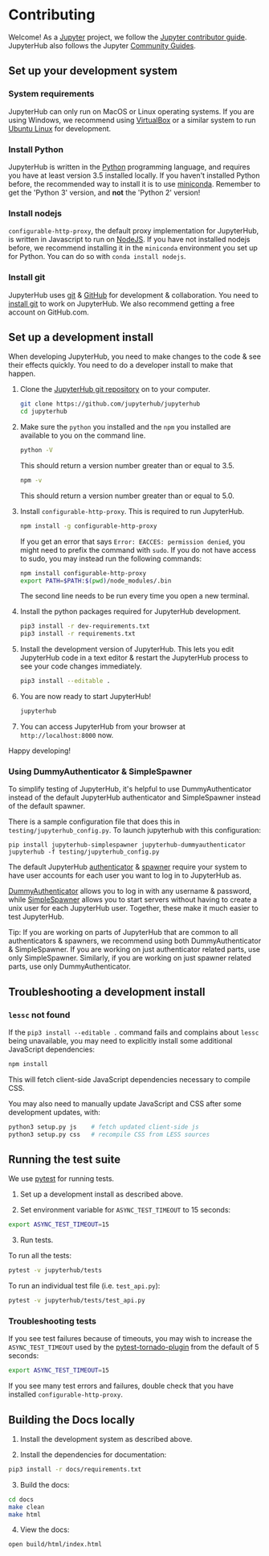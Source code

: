 # Contributing

Welcome! As a [Jupyter](https://jupyter.org) project, we follow the [Jupyter contributor guide](https://jupyter.readthedocs.io/en/latest/contributor/content-contributor.html).
JupyterHub also follows the Jupyter [Community Guides](https://jupyter.readthedocs.io/en/latest/community/content-community.html).


## Set up your development system

### System requirements

JupyterHub can only run on MacOS or Linux operating systems. If you
are using Windows, we recommend using [VirtualBox](https://www.virtualbox.org/)
or a similar system to run [Ubuntu Linux](https://www.ubuntu.com/)
for development.

### Install Python

JupyterHub is written in the [Python](https://python3.org) programming
language, and requires you have at least version 3.5 installed locally.
If you haven't installed Python before, the recommended way to install
it is to use [miniconda](https://conda.io/miniconda.html). Remember
to get the 'Python 3' version, and **not** the 'Python 2' version!

### Install nodejs

`configurable-http-proxy`, the default proxy implementation for JupyterHub,
is written in Javascript to run on [NodeJS](https://nodejs.org/en/). If
you have not installed nodejs before, we recommend installing it in the
`miniconda` environment you set up for Python. You can do so with
`conda install nodejs`.

### Install git

JupyterHub uses [git](https://git-scm.com) & [GitHub](https://github.com)
for development & collaboration. You need to [install git](https://git-scm.com/book/en/v2/Getting-Started-Installing-Git)
to work on JupyterHub. We also recommend getting a free account
on GitHub.com.

## Set up a development install

When developing JupyterHub, you need to make changes to the code
& see their effects quickly. You need to do a developer install
to make that happen.

1. Clone the [JupyterHub git repository](https://github.com/jupyterhub/jupyterhub)
   on to your computer.

   ```bash
   git clone https://github.com/jupyterhub/jupyterhub
   cd jupyterhub
   ```

2. Make sure the `python` you installed and the `npm` you installed
   are available to you on the command line.

   ```bash
   python -V
   ```

   This should return a version number greater than or equal to 3.5.

   ```bash
   npm -v
   ```

   This should return a version number greater than or equal to 5.0.

3. Install `configurable-http-proxy`. This is required to run JupyterHub.

   ```bash
   npm install -g configurable-http-proxy
   ```

   If you get an error that says `Error: EACCES: permission denied`,
   you might need to prefix the command with `sudo`. If you do not have
   access to sudo, you may instead run the following commands:

   ```bash
   npm install configurable-http-proxy
   export PATH=$PATH:$(pwd)/node_modules/.bin
   ```

   The second line needs to be run every time you open a new terminal.

4. Install the python packages required for JupyterHub development.

   ```bash
   pip3 install -r dev-requirements.txt
   pip3 install -r requirements.txt
   ```

5. Install the development version of JupyterHub. This lets you edit
   JupyterHub code in a text editor & restart the JupyterHub process
   to see your code changes immediately.

   ```bash
   pip3 install --editable .
   ```

6. You are now ready to start JupyterHub!

   ```bash
   jupyterhub
   ```

7. You can access JupyterHub from your browser at `http://localhost:8000`
   now.

Happy developing!

### Using DummyAuthenticator & SimpleSpawner

To simplify testing of JupyterHub,
it's helpful to use DummyAuthenticator instead of the default JupyterHub authenticator
and SimpleSpawner instead of the default spawner.

There is a sample configuration file that does this in `testing/jupyterhub_config.py`.
To launch jupyterhub with this configuration:

    pip install jupyterhub-simplespawner jupyterhub-dummyauthenticator
    jupyterhub -f testing/jupyterhub_config.py

The default JupyterHub [authenticator](https://jupyterhub.readthedocs.io/en/stable/reference/authenticators.html#the-default-pam-authenticator)
& [spawner](https://jupyterhub.readthedocs.io/en/stable/api/spawner.html#localprocessspawner)
require your system to have user accounts for each user you want to log in to
JupyterHub as.

[DummyAuthenticator](https://github.com/jupyterhub/dummyauthenticator) allows
you to log in with any username & password, while
[SimpleSpawner](https://github.com/jupyterhub/simplespawner) allows you to start
servers without having to create a unix user for each JupyterHub user.
Together, these make it much easier to test JupyterHub.

Tip: If you are working on parts of JupyterHub that are common to all
authenticators & spawners, we recommend using both DummyAuthenticator &
SimpleSpawner. If you are working on just authenticator related parts, use
only SimpleSpawner. Similarly, if you are working on just spawner
related parts, use only DummyAuthenticator.

## Troubleshooting a development install

### `lessc` not found

If the `pip3 install --editable .` command fails and complains about `lessc`
being unavailable, you may need to explicitly install some additional
JavaScript dependencies:

```bash
npm install
```

This will fetch client-side JavaScript dependencies necessary to compile CSS.

You may also need to manually update JavaScript and CSS after some development
updates, with:

```bash
python3 setup.py js    # fetch updated client-side js
python3 setup.py css   # recompile CSS from LESS sources
```

## Running the test suite

We use [pytest](http://doc.pytest.org/en/latest/) for running tests.

1. Set up a development install as described above.

2. Set environment variable for `ASYNC_TEST_TIMEOUT` to 15 seconds:

```bash
export ASYNC_TEST_TIMEOUT=15
```

3. Run tests.

To run all the tests:

```bash
pytest -v jupyterhub/tests
```

To run an individual test file (i.e. `test_api.py`):

```bash
pytest -v jupyterhub/tests/test_api.py
```

### Troubleshooting tests

If you see test failures because of timeouts, you may wish to increase the
`ASYNC_TEST_TIMEOUT` used by the
[pytest-tornado-plugin](https://github.com/eugeniy/pytest-tornado/blob/c79f68de2222eb7cf84edcfe28650ebf309a4d0c/README.rst#markers)
from the default of 5 seconds:

```bash
export ASYNC_TEST_TIMEOUT=15
```

If you see many test errors and failures, double check that you have installed
`configurable-http-proxy`.

## Building the Docs locally

1. Install the development system as described above.

2. Install the dependencies for documentation:

```bash
pip3 install -r docs/requirements.txt
```

3. Build the docs:

```bash
cd docs
make clean
make html
```

4. View the docs:

```bash
open build/html/index.html
```
